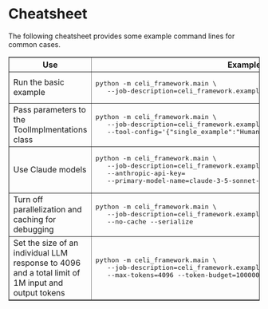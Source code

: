 # Cheatsheet

The following cheatsheet provides some example command lines for common cases.

<table border="1">
   <tr>
      <th>Use</th>
      <th>Example Command</th>
   </tr>
   <tr>
      <td>Run the basic example</td>
<td>
<pre>python -m celi_framework.main \
   --job-description=celi_framework.examples.human_eval.job_description.job_description
</pre>
</td>
   </tr>
   <tr>
      <td>Pass parameters to the ToolImplmentations class</td>
<td>
<pre>python -m celi_framework.main \
   --job-description=celi_framework.examples.human_eval.job_description.job_description
   --tool-config='{"single_example":"HumanEval/3"}'
</pre>
</td>
   </tr>
   <tr>
      <td>Use Claude models</td>
<td>
<pre>python -m celi_framework.main \
   --job-description=celi_framework.examples.human_eval.job_description.job_description
   --anthropic-api-key=<Insert you ANthropic API key here>
   --primary-model-name=claude-3-5-sonnet-20240620
</pre>
</td>
   </tr>
   <tr>
      <td>Turn off parallelization and caching for debugging</td>
<td>
<pre>python -m celi_framework.main \
   --job-description=celi_framework.examples.human_eval.job_description.job_description
   --no-cache --serialize
</pre>
</td>
   </tr>
   <tr>
      <td>Set the size of an individual LLM response to 4096 and a total limit of 1M input and output tokens</td>
<td>
<pre>python -m celi_framework.main \
   --job-description=celi_framework.examples.human_eval.job_description.job_description
   --max-tokens=4096 --token-budget=1000000
</pre>
</td>
   </tr>
</table>
